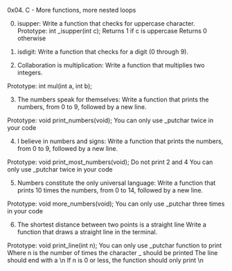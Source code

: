 0x04. C - More functions, more nested loops

0. isupper: Write a function that checks for uppercase character.
   Prototype: int _isupper(int c);
   Returns 1 if c is uppercase
   Returns 0 otherwise
1. isdigit:  Write a function that checks for a digit (0 through 9).

2. Collaboration is multiplication: Write a function that multiplies two integers.

Prototype: int mul(int a, int b);

3. The numbers speak for themselves: Write a function that prints the numbers, from 0 to 9, followed by a new line.

Prototype: void print_numbers(void);
You can only use _putchar twice in your code

4. I believe in numbers and signs: Write a function that prints the numbers, from 0 to 9, followed by a new line.

Prototype: void print_most_numbers(void);
Do not print 2 and 4
You can only use _putchar twice in your code

5. Numbers constitute the only universal language: Write a function that prints 10 times the numbers, from 0 to 14, followed by a new line.

Prototype: void more_numbers(void);
You can only use _putchar three times in your code

6. The shortest distance between two points is a straight line
Write a function that draws a straight line in the terminal.

Prototype: void print_line(int n);
You can only use _putchar function to print
Where n is the number of times the character _ should be printed
The line should end with a \n
If n is 0 or less, the function should only print \n
